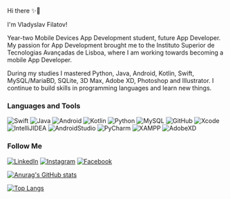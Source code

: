 Hi there ✨🚀

I'm Vladyslav Filatov!

Year-two Mobile Devices App Development student, future App Developer. My passion for App Development brought me to the Instituto Superior de Tecnologias Avançadas de Lisboa, where I am working towards becoming a mobile App Developer.

During my studies I mastered Python, Java, Android, Kotlin, Swift, MySQL/MariaBD, SQLite, 3D Max, Adobe XD, Photoshop and Illustrator. I continue to build skills in programming languages and learn new things.


### Languages and Tools

![Swift](https://img.shields.io/badge/swift-FF6100?style=for-the-badge&logo=swift&logoColor=white)
![Java](https://img.shields.io/badge/Java-FF1B00?style=for-the-badge&logo=Java&logoColor=white)
![Android](https://img.shields.io/badge/Android-0000FF?style=for-the-badge&logo=Android&logoColor=white)
![Kotlin](https://img.shields.io/badge/Kotlin-8D42FF?style=for-the-badge&logo=Kotlin&logoColor=white)
![Python](https://img.shields.io/badge/Python-009712?style=for-the-badge&logo=Python&logoColor=white)
![MySQL](https://img.shields.io/badge/MySQL-8C0006?style=for-the-badge&logo=MySQL&logoColor=white)
![GitHub](https://img.shields.io/badge/GitHub-000000?style=for-the-badge&logo=GitHub&logoColor=white)
![Xcode](https://img.shields.io/badge/Xcode-0061FF?style=for-the-badge&logo=Xcode&logoColor=white)
![IntelliJIDEA](https://img.shields.io/badge/IntelliJIDEA-D81000?style=for-the-badge&logo=IntelliJIDEA&logoColor=white)
![AndroidStudio](https://img.shields.io/badge/AndroidStudio-00B2FF?style=for-the-badge&logo=AndroidStudio&logoColor=white)
![PyCharm](https://img.shields.io/badge/PyCharm-038114?style=for-the-badge&logo=PyCharm&logoColor=white)
![XAMPP](https://img.shields.io/badge/XAMPP-C77600?style=for-the-badge&logo=XAMPP&logoColor=white)
![AdobeXD](https://img.shields.io/badge/AdobeXD-FF00F0?style=for-the-badge&logo=AdobeXD&logoColor=white)

### Follow Me

[![LinkedIn](https://img.shields.io/badge/LinkedIn-00BCF9?style=for-the-badge&logo=LinkedIn&logoColor=white)](https://www.linkedin.com/in/vladyslav-filatov-71671619a/)
[![Instagram](https://img.shields.io/badge/Instagram-DE0000?style=for-the-badge&logo=Instagram&logoColor=white)](https://www.instagram.com/v.l.a.d.f.i.l.a.t.o.v/)
[![Facebook](https://img.shields.io/badge/Facebook-0043C8?style=for-the-badge&logo=Facebook&logoColor=white)](https://www.facebook.com/profile.php?id=100005000891924)

[![Anurag's GitHub stats](https://github-readme-stats.vercel.app/api?username=VladyslavFilatov&show_icons=true&theme=midnight-purple)](https://github.com/anuraghazra/github-readme-stats)

[![Top Langs](https://github-readme-stats.vercel.app/api/top-langs/?username=VladyslavFilatov&theme=midnight-purple)](https://github.com/anuraghazra/github-readme-stats)










<!---
VladyslavFilatov/VladyslavFilatov is a ✨ special ✨ repository because its `README.md` (this file) appears on your GitHub profile.
You can click the Preview link to take a look at your changes.
--->
